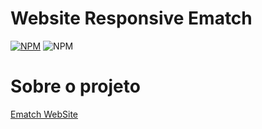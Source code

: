 # Website Responsive Ematch

[![NPM](https://img.shields.io/npm/l/react)](https://github.com/Ematch-TCE/Website-Responsive-Ematch/blob/main/LICENSE)
![NPM](https://img.shields.io/netlify/d64989cf-7dfe-4917-9658-3d2559f73910?color=purple&label=Ematch&logo=Netlify)

# Sobre o projeto

[Ematch WebSite](https://ematch.netlify.app)
